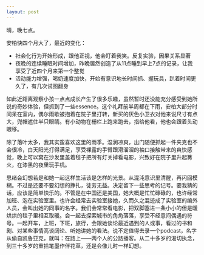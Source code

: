```yaml
---
layout: post
---
```


晴，晚七点。

安柏快四个月大了，最近的变化：

- 社会化行为开始形成，跟他正视，他会盯着我笑。反复实验，因果关系显著
- 夜晚的连续睡眠时间增加，昨晚居然创造了从11点睡到早上7点的记录，让我享受了近四个月来第一个整觉
- 活动能力增强，喝奶速度加快，开始有意识地长时间抓、握玩具，趴着时间更久了，有几次试图翻身

如此近距离观察小孩一点点成长产生了很多乐趣，虽然暂时还没能充分感受到她所说的奇妙体验，但抓到了一些essence。这个礼拜前半周都在下雨，安柏大部分时间呆在室内，偶尔雨歇被抱着在院子里打转，新买的灰色小卫衣对他来说尺寸有点大，兜帽遮住半只眼睛。有小动物在栅栏上跑来跑去，指给他看，他也会跟着头动眼移。

除了落叶太多，我其实蛮喜欢这里的雨季。湿润凉爽，出门随便抓起一件夹克也不会很冷，白天阳光打得满足，享受裸露的手臂跟滑溜溜的袖口接触带来的爽快感觉，晚上可以窝在沙发里盖着毯子把所有灯关掉看电影，兴致好在院子里升起篝火，在漆黑的夜里玩手机。

思绪会幻想若是和她一起这样生活该是怎样的光景。从混沌意识里清醒，再闪回模糊。不过是还要不要幻想的挣扎，徒劳无益。决定留下一些思考的记号。要我猜的话，应该是简单快乐的。不管是在中国还是美国，她大概是忙忙碌碌的，也许经常加班、泡在实验室里。也许会经常去实验室接她，久而久之混迹成了实验室的编外人员，会叫出她的同事的名字。我们会常常看电影，把双脚塞进一条小小的但是暖烘烘的毯子里相互取暖。会一起去探索城市的角角落落，享受不经意间偶遇的符号。一起开车，上班，下班，旅行，会跟她谈论最近遇到的人或事，看过的书和剧、对某些事情高谈阔论、听她讲她的看法。说不定值得去录一个podcast，名字从偷自凯鲁亚克，就叫：在路上——两个人的公路播客。从二十多岁的渴切执念，到三十多岁的重拾笔墨作伴花草，还是会像儿时一样幻想。